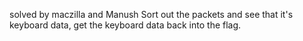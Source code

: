 solved by maczilla and Manush
Sort out the packets and see that it's keyboard data, get the keyboard data back into the flag.